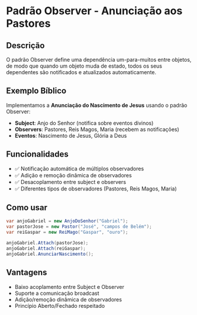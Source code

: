 # Padrão Observer - Anunciação aos Pastores

## Descrição
O padrão Observer define uma dependência um-para-muitos entre objetos, de modo que quando um objeto muda de estado, todos os seus dependentes são notificados e atualizados automaticamente.

## Exemplo Bíblico
Implementamos a **Anunciação do Nascimento de Jesus** usando o padrão Observer:

- **Subject**: Anjo do Senhor (notifica sobre eventos divinos)
- **Observers**: Pastores, Reis Magos, Maria (recebem as notificações)
- **Eventos**: Nascimento de Jesus, Glória a Deus

## Funcionalidades
- ✅ Notificação automática de múltiplos observadores
- ✅ Adição e remoção dinâmica de observadores
- ✅ Desacoplamento entre subject e observers
- ✅ Diferentes tipos de observadores (Pastores, Reis Magos, Maria)

## Como usar
```csharp
var anjoGabriel = new AnjoDoSenhor("Gabriel");
var pastorJose = new Pastor("José", "campos de Belém");
var reiGaspar = new ReiMago("Gaspar", "ouro");

anjoGabriel.Attach(pastorJose);
anjoGabriel.Attach(reiGaspar);
anjoGabriel.AnunciarNascimento();
```

## Vantagens
- Baixo acoplamento entre Subject e Observer
- Suporte a comunicação broadcast
- Adição/remoção dinâmica de observadores
- Princípio Aberto/Fechado respeitado
